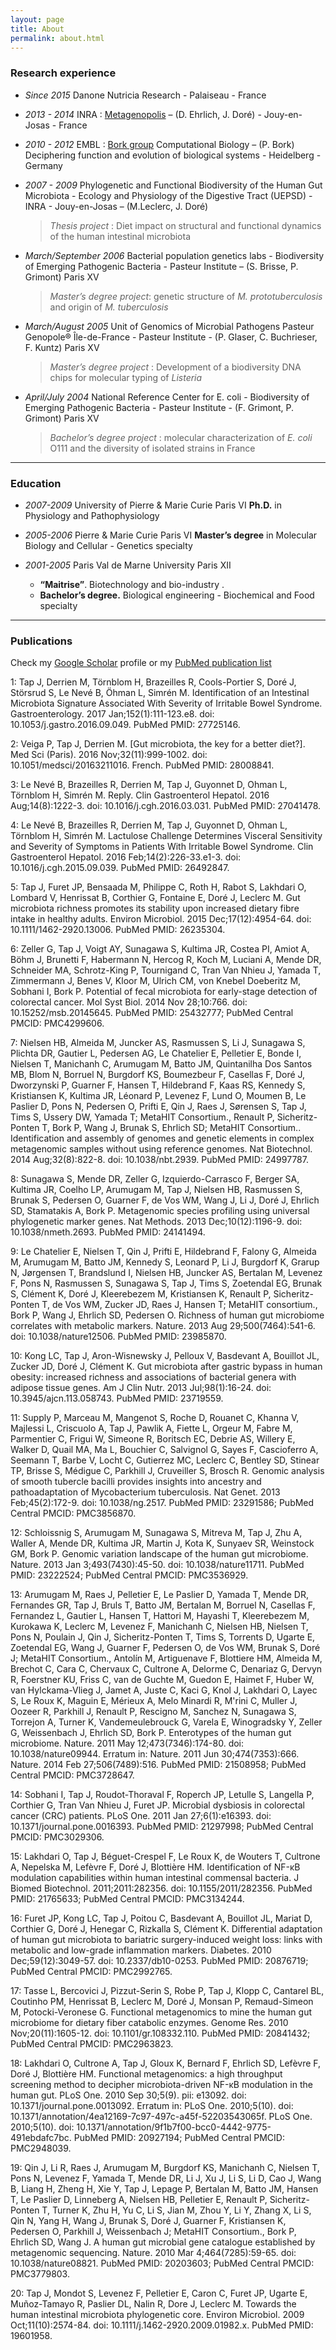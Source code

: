 ```yaml
---
layout: page
title: About
permalink: about.html
---
```




<!--<div itemscope itemtype="http://schema.org/Person">

I am <a href="http://julientap.com" itemprop="url"> <span itemprop="name">Julien Tap</span></a> and 
I am currently working as <span itemprop="jobTitle">microbial ecologist</span> and data analyst at 
<span itemprop="affiliation">Danone research</span> located in <span itemprop="address" itemscope itemtype="http://schema.org/PostalAddress">
<span itemprop="addressRegion">Ile de France</span>. 
You can also check my <a itemprop="sameAs" href="http://www.linkedin.com/in/julientap" >linkedin profile</a>.

</div>
</div>-->

### Research experience

* _Since 2015_  Danone Nutricia Research  - Palaiseau - France

* _2013 - 2014_ INRA : [Metagenopolis](http://www.mgps.eu) – (D. Ehrlich, J. Doré) - Jouy-en-Josas - France

* _2010 - 2012_ EMBL : [Bork group](http://bork.embl.de) Computational Biology –  (P. Bork)  Deciphering function and evolution of biological systems - Heidelberg - Germany

* _2007 - 2009_ Phylogenetic and Functional Biodiversity of the Human Gut Microbiota - Ecology and Physiology of the Digestive Tract (UEPSD) - INRA - Jouy-en-Josas – (M.Leclerc, J. Doré)

	>_Thesis project_ : Diet impact on structural and functional dynamics of the human intestinal microbiota

* _March/September 2006_ Bacterial population genetics labs - Biodiversity of Emerging Pathogenic Bacteria - Pasteur Institute – (S. Brisse, P. Grimont) Paris XV

	>_Master’s degree project_: genetic structure of _M. prototuberculosis_ and origin of _M. tuberculosis_

* _March/August 2005_ Unit of Genomics of Microbial Pathogens Pasteur Genopole® Île-de-France - Pasteur Institute - (P. Glaser, C. Buchrieser, F. Kuntz) Paris XV

	>_Master’s degree project_ : Development of a biodiversity DNA chips for molecular typing of _Listeria_

* _April/July 2004_ National Reference Center for E. coli - Biodiversity of Emerging Pathogenic Bacteria - Pasteur Institute - (F. Grimont, P. Grimont) Paris XV

	>_Bachelor’s degree project_ : molecular characterization of _E. coli_ O111 and the diversity of isolated strains in France

---------------------------------------------------------

### Education

* _2007-2009_ University of Pierre & Marie Curie Paris VI
        **Ph.D.** in Physiology and Pathophysiology

* _2005-2006_ Pierre & Marie Curie Paris VI
        **Master’s degree** in Molecular Biology and Cellular - Genetics specialty

* _2001-2005_ Paris Val de Marne University Paris XII
	*  **“Maitrise”**. Biotechnology and bio-industry .
	* **Bachelor’s degree.** Biological engineering - Biochemical and Food specialty

-----------------------------------------------

### Publications

Check my [Google Scholar](http://scholar.google.com/citations?user=aYTQ-WkAAAAJ) profile or my [PubMed publication list](http://www.ncbi.nlm.nih.gov/pubmed?term=Tap%20Julien[Full%20Author%20Name])

1: Tap J, Derrien M, Törnblom H, Brazeilles R, Cools-Portier S, Doré J, Störsrud 
S, Le Nevé B, Öhman L, Simrén M. Identification of an Intestinal Microbiota
Signature Associated With Severity of Irritable Bowel Syndrome. Gastroenterology.
2017 Jan;152(1):111-123.e8. doi: 10.1053/j.gastro.2016.09.049. PubMed PMID:
27725146.


2: Veiga P, Tap J, Derrien M. [Gut microbiota, the key for a better diet?]. Med
Sci (Paris). 2016 Nov;32(11):999-1002. doi: 10.1051/medsci/20163211016. French.
PubMed PMID: 28008841.


3: Le Nevé B, Brazeilles R, Derrien M, Tap J, Guyonnet D, Ohman L, Törnblom H,
Simrén M. Reply. Clin Gastroenterol Hepatol. 2016 Aug;14(8):1222-3. doi:
10.1016/j.cgh.2016.03.031. PubMed PMID: 27041478.


4: Le Nevé B, Brazeilles R, Derrien M, Tap J, Guyonnet D, Ohman L, Törnblom H,
Simrén M. Lactulose Challenge Determines Visceral Sensitivity and Severity of
Symptoms in Patients With Irritable Bowel Syndrome. Clin Gastroenterol Hepatol.
2016 Feb;14(2):226-33.e1-3. doi: 10.1016/j.cgh.2015.09.039. PubMed PMID:
26492847.


5: Tap J, Furet JP, Bensaada M, Philippe C, Roth H, Rabot S, Lakhdari O, Lombard 
V, Henrissat B, Corthier G, Fontaine E, Doré J, Leclerc M. Gut microbiota
richness promotes its stability upon increased dietary fibre intake in healthy
adults. Environ Microbiol. 2015 Dec;17(12):4954-64. doi: 10.1111/1462-2920.13006.
PubMed PMID: 26235304.


6: Zeller G, Tap J, Voigt AY, Sunagawa S, Kultima JR, Costea PI, Amiot A, Böhm J,
Brunetti F, Habermann N, Hercog R, Koch M, Luciani A, Mende DR, Schneider MA,
Schrotz-King P, Tournigand C, Tran Van Nhieu J, Yamada T, Zimmermann J, Benes V, 
Kloor M, Ulrich CM, von Knebel Doeberitz M, Sobhani I, Bork P. Potential of fecal
microbiota for early-stage detection of colorectal cancer. Mol Syst Biol. 2014
Nov 28;10:766. doi: 10.15252/msb.20145645. PubMed PMID: 25432777; PubMed Central 
PMCID: PMC4299606.


7: Nielsen HB, Almeida M, Juncker AS, Rasmussen S, Li J, Sunagawa S, Plichta DR, 
Gautier L, Pedersen AG, Le Chatelier E, Pelletier E, Bonde I, Nielsen T,
Manichanh C, Arumugam M, Batto JM, Quintanilha Dos Santos MB, Blom N, Borruel N, 
Burgdorf KS, Boumezbeur F, Casellas F, Doré J, Dworzynski P, Guarner F, Hansen T,
Hildebrand F, Kaas RS, Kennedy S, Kristiansen K, Kultima JR, Léonard P, Levenez
F, Lund O, Moumen B, Le Paslier D, Pons N, Pedersen O, Prifti E, Qin J, Raes J,
Sørensen S, Tap J, Tims S, Ussery DW, Yamada T; MetaHIT Consortium., Renault P,
Sicheritz-Ponten T, Bork P, Wang J, Brunak S, Ehrlich SD; MetaHIT Consortium..
Identification and assembly of genomes and genetic elements in complex
metagenomic samples without using reference genomes. Nat Biotechnol. 2014
Aug;32(8):822-8. doi: 10.1038/nbt.2939. PubMed PMID: 24997787.


8: Sunagawa S, Mende DR, Zeller G, Izquierdo-Carrasco F, Berger SA, Kultima JR,
Coelho LP, Arumugam M, Tap J, Nielsen HB, Rasmussen S, Brunak S, Pedersen O,
Guarner F, de Vos WM, Wang J, Li J, Doré J, Ehrlich SD, Stamatakis A, Bork P.
Metagenomic species profiling using universal phylogenetic marker genes. Nat
Methods. 2013 Dec;10(12):1196-9. doi: 10.1038/nmeth.2693. PubMed PMID: 24141494.


9: Le Chatelier E, Nielsen T, Qin J, Prifti E, Hildebrand F, Falony G, Almeida M,
Arumugam M, Batto JM, Kennedy S, Leonard P, Li J, Burgdorf K, Grarup N, Jørgensen
T, Brandslund I, Nielsen HB, Juncker AS, Bertalan M, Levenez F, Pons N, Rasmussen
S, Sunagawa S, Tap J, Tims S, Zoetendal EG, Brunak S, Clément K, Doré J,
Kleerebezem M, Kristiansen K, Renault P, Sicheritz-Ponten T, de Vos WM, Zucker
JD, Raes J, Hansen T; MetaHIT consortium., Bork P, Wang J, Ehrlich SD, Pedersen
O. Richness of human gut microbiome correlates with metabolic markers. Nature.
2013 Aug 29;500(7464):541-6. doi: 10.1038/nature12506. PubMed PMID: 23985870.


10: Kong LC, Tap J, Aron-Wisnewsky J, Pelloux V, Basdevant A, Bouillot JL, Zucker
JD, Doré J, Clément K. Gut microbiota after gastric bypass in human obesity:
increased richness and associations of bacterial genera with adipose tissue
genes. Am J Clin Nutr. 2013 Jul;98(1):16-24. doi: 10.3945/ajcn.113.058743. PubMed
PMID: 23719559.


11: Supply P, Marceau M, Mangenot S, Roche D, Rouanet C, Khanna V, Majlessi L,
Criscuolo A, Tap J, Pawlik A, Fiette L, Orgeur M, Fabre M, Parmentier C, Frigui
W, Simeone R, Boritsch EC, Debrie AS, Willery E, Walker D, Quail MA, Ma L,
Bouchier C, Salvignol G, Sayes F, Cascioferro A, Seemann T, Barbe V, Locht C,
Gutierrez MC, Leclerc C, Bentley SD, Stinear TP, Brisse S, Médigue C, Parkhill J,
Cruveiller S, Brosch R. Genomic analysis of smooth tubercle bacilli provides
insights into ancestry and pathoadaptation of Mycobacterium tuberculosis. Nat
Genet. 2013 Feb;45(2):172-9. doi: 10.1038/ng.2517. PubMed PMID: 23291586; PubMed 
Central PMCID: PMC3856870.


12: Schloissnig S, Arumugam M, Sunagawa S, Mitreva M, Tap J, Zhu A, Waller A,
Mende DR, Kultima JR, Martin J, Kota K, Sunyaev SR, Weinstock GM, Bork P. Genomic
variation landscape of the human gut microbiome. Nature. 2013 Jan
3;493(7430):45-50. doi: 10.1038/nature11711. PubMed PMID: 23222524; PubMed
Central PMCID: PMC3536929.


13: Arumugam M, Raes J, Pelletier E, Le Paslier D, Yamada T, Mende DR, Fernandes 
GR, Tap J, Bruls T, Batto JM, Bertalan M, Borruel N, Casellas F, Fernandez L,
Gautier L, Hansen T, Hattori M, Hayashi T, Kleerebezem M, Kurokawa K, Leclerc M, 
Levenez F, Manichanh C, Nielsen HB, Nielsen T, Pons N, Poulain J, Qin J,
Sicheritz-Ponten T, Tims S, Torrents D, Ugarte E, Zoetendal EG, Wang J, Guarner
F, Pedersen O, de Vos WM, Brunak S, Doré J; MetaHIT Consortium., Antolín M,
Artiguenave F, Blottiere HM, Almeida M, Brechot C, Cara C, Chervaux C, Cultrone
A, Delorme C, Denariaz G, Dervyn R, Foerstner KU, Friss C, van de Guchte M,
Guedon E, Haimet F, Huber W, van Hylckama-Vlieg J, Jamet A, Juste C, Kaci G, Knol
J, Lakhdari O, Layec S, Le Roux K, Maguin E, Mérieux A, Melo Minardi R, M'rini C,
Muller J, Oozeer R, Parkhill J, Renault P, Rescigno M, Sanchez N, Sunagawa S,
Torrejon A, Turner K, Vandemeulebrouck G, Varela E, Winogradsky Y, Zeller G,
Weissenbach J, Ehrlich SD, Bork P. Enterotypes of the human gut microbiome.
Nature. 2011 May 12;473(7346):174-80. doi: 10.1038/nature09944. Erratum in:
Nature. 2011 Jun 30;474(7353):666. Nature. 2014 Feb 27;506(7489):516. PubMed
PMID: 21508958; PubMed Central PMCID: PMC3728647.


14: Sobhani I, Tap J, Roudot-Thoraval F, Roperch JP, Letulle S, Langella P,
Corthier G, Tran Van Nhieu J, Furet JP. Microbial dysbiosis in colorectal cancer 
(CRC) patients. PLoS One. 2011 Jan 27;6(1):e16393. doi:
10.1371/journal.pone.0016393. PubMed PMID: 21297998; PubMed Central PMCID:
PMC3029306.


15: Lakhdari O, Tap J, Béguet-Crespel F, Le Roux K, de Wouters T, Cultrone A,
Nepelska M, Lefèvre F, Doré J, Blottière HM. Identification of NF-κB modulation
capabilities within human intestinal commensal bacteria. J Biomed Biotechnol.
2011;2011:282356. doi: 10.1155/2011/282356. PubMed PMID: 21765633; PubMed Central
PMCID: PMC3134244.


16: Furet JP, Kong LC, Tap J, Poitou C, Basdevant A, Bouillot JL, Mariat D,
Corthier G, Doré J, Henegar C, Rizkalla S, Clément K. Differential adaptation of 
human gut microbiota to bariatric surgery-induced weight loss: links with
metabolic and low-grade inflammation markers. Diabetes. 2010 Dec;59(12):3049-57. 
doi: 10.2337/db10-0253. PubMed PMID: 20876719; PubMed Central PMCID: PMC2992765.


17: Tasse L, Bercovici J, Pizzut-Serin S, Robe P, Tap J, Klopp C, Cantarel BL,
Coutinho PM, Henrissat B, Leclerc M, Doré J, Monsan P, Remaud-Simeon M,
Potocki-Veronese G. Functional metagenomics to mine the human gut microbiome for 
dietary fiber catabolic enzymes. Genome Res. 2010 Nov;20(11):1605-12. doi:
10.1101/gr.108332.110. PubMed PMID: 20841432; PubMed Central PMCID: PMC2963823.


18: Lakhdari O, Cultrone A, Tap J, Gloux K, Bernard F, Ehrlich SD, Lefèvre F,
Doré J, Blottière HM. Functional metagenomics: a high throughput screening method
to decipher microbiota-driven NF-κB modulation in the human gut. PLoS One. 2010
Sep 30;5(9). pii: e13092. doi: 10.1371/journal.pone.0013092. Erratum in: PLoS
One. 2010;5(10). doi: 10.1371/annotation/4ea12169-7c97-497c-a45f-52203543065f.
PLoS One. 2010;5(10). doi:
10.1371/annotation/9f1b7f00-bcc0-4442-9775-491ebdafc7bc. PubMed PMID: 20927194;
PubMed Central PMCID: PMC2948039.


19: Qin J, Li R, Raes J, Arumugam M, Burgdorf KS, Manichanh C, Nielsen T, Pons N,
Levenez F, Yamada T, Mende DR, Li J, Xu J, Li S, Li D, Cao J, Wang B, Liang H,
Zheng H, Xie Y, Tap J, Lepage P, Bertalan M, Batto JM, Hansen T, Le Paslier D,
Linneberg A, Nielsen HB, Pelletier E, Renault P, Sicheritz-Ponten T, Turner K,
Zhu H, Yu C, Li S, Jian M, Zhou Y, Li Y, Zhang X, Li S, Qin N, Yang H, Wang J,
Brunak S, Doré J, Guarner F, Kristiansen K, Pedersen O, Parkhill J, Weissenbach
J; MetaHIT Consortium., Bork P, Ehrlich SD, Wang J. A human gut microbial gene
catalogue established by metagenomic sequencing. Nature. 2010 Mar
4;464(7285):59-65. doi: 10.1038/nature08821. PubMed PMID: 20203603; PubMed
Central PMCID: PMC3779803.


20: Tap J, Mondot S, Levenez F, Pelletier E, Caron C, Furet JP, Ugarte E,
Muñoz-Tamayo R, Paslier DL, Nalin R, Dore J, Leclerc M. Towards the human
intestinal microbiota phylogenetic core. Environ Microbiol. 2009
Oct;11(10):2574-84. doi: 10.1111/j.1462-2920.2009.01982.x. PubMed PMID: 19601958.
